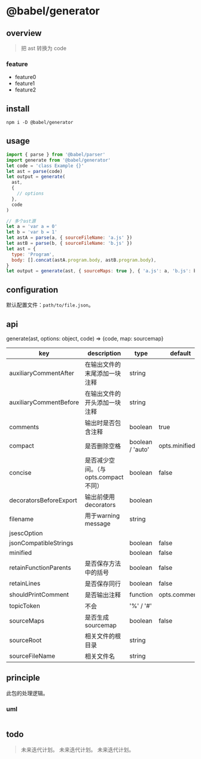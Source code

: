 # @babel/generator

## overview

> 把 ast 转换为 code

### feature

- feature0
- feature1
- feature2

## install

`npm i -D @babel/generator`

## usage

```js
import { parse } from '@babel/parser'
import generate from '@babel/generator'
let code = 'class Example {}'
let ast = parse(code)
let output = generate(
  ast,
  {
    // options
  },
  code
)

// 多个ast源
let a = 'var a = 0'
let b = 'var b = 1'
let astA = parse(a, { sourceFileName: 'a.js' })
let astB = parse(b, { sourceFileName: 'b.js' })
let ast = {
  type: 'Program',
  body: [].concat(astA.program.body, astB.program.body),
}
let output = generate(ast, { sourceMaps: true }, { 'a.js': a, 'b.js': b })
```

## configuration

默认配置文件：`path/to/file.json`。

## api

generate(ast, options: object, code) => {code, map: sourcemap}

<!-- prettier-ignore-start -->
|key|description|type|default|enum|demo|||
|-|-|-|-|-|-|-|-|
|auxiliaryCommentAfter|在输出文件的末尾添加一块注释|string||||||
|auxiliaryCommentBefore|在输出文件的开头添加一块注释|string||||||
|comments|输出时是否包含注释|boolean|true|||||
|compact|是否删除空格|boolean / 'auto'|opts.minified|||||
|concise|是否减少空间。（与opts.compact不同）|boolean|false|||||
|decoratorsBeforeExport|输出前使用decorators|boolean||||||
|filename|用于warning message|string||||||
|jsescOption||||||||
|jsonCompatibleStrings||boolean|false|||||
|minified||boolean|false|||||
|retainFunctionParents|是否保存方法中的括号|boolean|false|||||
|retainLines|是否保存同行|boolean|false|||||
|shouldPrintComment|是否输出注释|function|opts.comments|||||
|topicToken|不会|'%' / '#'||||||
|sourceMaps|是否生成 sourcemap|boolean|false|||||
|sourceRoot|相关文件的根目录|string||||||
|sourceFileName|相关文件名|string||||||
<!-- prettier-ignore-end -->

## principle

此包的处理逻辑。

### uml

```

```

## todo

> 未来迭代计划。
> 未来迭代计划。
> 未来迭代计划。
